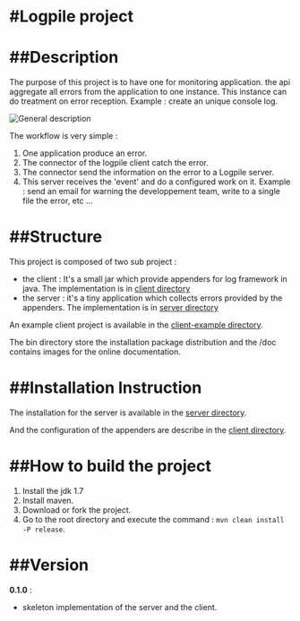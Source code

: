#Logpile project
=======
##Description 
=======
The purpose of this project is to have one for monitoring application. the api aggregate all errors from the application to one instance. This instance can do treatment on error reception. Example : create an unique console log.

![General description](https://raw.github.com/devlogpile/logpile/master/doc/image/general_description.png)

The workflow is very simple :

1. One application produce an error.
2. The connector of the logpile client catch the error.
3. The connector send the information on the error to a Logpile server.
4. This server receives the 'event' and do a configured work on it.
    Example : send an email for warning the developpement team, write to a single file the error, etc ...

##Structure
=======

This project is composed of two sub project :
* the client : It's a small jar which provide appenders for log framework in java. The implementation is in [client directory](/client)
* the server : it's a tiny application which collects errors provided by the appenders. The implementation is in [server directory](/server)

An example client project is available in the [client-example directory](/client-example).

The bin directory store the installation package distribution and the /doc contains images for the online documentation.

##Installation Instruction
=======

The installation for the server is available in the [server directory](/server).

And the configuration of the appenders are describe in the [client directory](/client).

##How to build the project
=======

1. Install the jdk 1.7
2. Install maven.
2. Download or fork the project.
3. Go to the root directory and execute the command : `mvn clean install -P release`.


##Version
=======
__0.1.0__ : 

* skeleton implementation of the server and the client.
 
